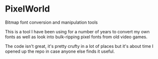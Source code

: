 # PixelWorld

Bitmap font conversion and manipulation tools

This is a tool I have been using for a number of years to convert my own fonts as well as look into bulk-ripping pixel fonts from old video games.

The code isn't great, it's pretty crufty in a lot of places but it's about time I opened up the repo in case anyone else finds it useful.
